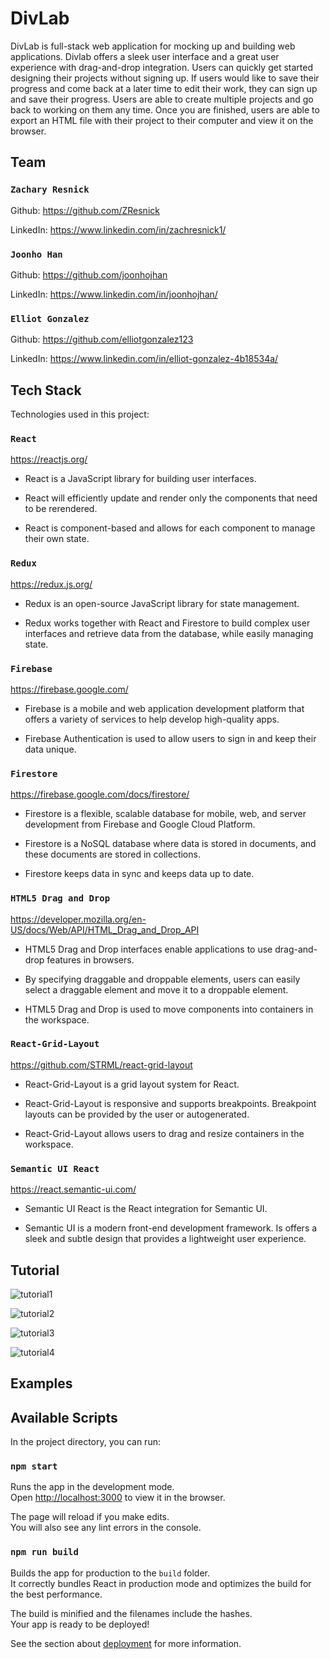 # DivLab

DivLab is full-stack web application for mocking up and building web applications. Divlab offers a sleek user interface and a great user experience with drag-and-drop integration. Users can quickly get started designing their projects without signing up. If users would like to save their progress and come back at a later time to edit their work, they can sign up and save their progress. Users are able to create multiple projects and go back to working on them any time. Once you are finished, users are able to export an HTML file with their project to their computer and view it on the browser.

## Team

### `Zachary Resnick`

Github: https://github.com/ZResnick

LinkedIn: https://www.linkedin.com/in/zachresnick1/

### `Joonho Han`

Github: https://github.com/joonhojhan

LinkedIn: https://www.linkedin.com/in/joonhojhan/

### `Elliot Gonzalez`

Github: https://github.com/elliotgonzalez123

LinkedIn: https://www.linkedin.com/in/elliot-gonzalez-4b18534a/

## Tech Stack

Technologies used in this project:

### `React`

https://reactjs.org/

- React is a JavaScript library for building user interfaces.

- React will efficiently update and render only the components that need to be rerendered.

- React is component-based and allows for each component to manage their own state.

### `Redux`

https://redux.js.org/

- Redux is an open-source JavaScript library for state management.

- Redux works together with React and Firestore to build complex user interfaces and retrieve data from the database, while easily managing state.

### `Firebase`

https://firebase.google.com/

- Firebase is a mobile and web application development platform that offers a variety of services to help develop high-quality apps.

- Firebase Authentication is used to allow users to sign in and keep their data unique.

### `Firestore`

https://firebase.google.com/docs/firestore/

- Firestore is a flexible, scalable database for mobile, web, and server development from Firebase and Google Cloud Platform.

- Firestore is a NoSQL database where data is stored in documents, and these documents are stored in collections.

- Firestore keeps data in sync and keeps data up to date.

### `HTML5 Drag and Drop`

https://developer.mozilla.org/en-US/docs/Web/API/HTML_Drag_and_Drop_API

- HTML5 Drag and Drop interfaces enable applications to use drag-and-drop features in browsers.

- By specifying draggable and droppable elements, users can easily select a draggable element and move it to a droppable element.

- HTML5 Drag and Drop is used to move components into containers in the workspace.

### `React-Grid-Layout`

https://github.com/STRML/react-grid-layout

- React-Grid-Layout is a grid layout system for React.

- React-Grid-Layout is responsive and supports breakpoints. Breakpoint layouts can be provided by the user or autogenerated.

- React-Grid-Layout allows users to drag and resize containers in the workspace.

### `Semantic UI React`

https://react.semantic-ui.com/

- Semantic UI React is the React integration for Semantic UI.

- Semantic UI is a modern front-end development framework. Is offers a sleek and subtle design that provides a lightweight user experience.

## Tutorial

![tutorial1](https://media.giphy.com/media/J4PKuvA1yFchB2jqL5/giphy.gif)

![tutorial2](https://media.giphy.com/media/WONVnWRggvRSt5VOeY/giphy.gif)

![tutorial3](https://media.giphy.com/media/RezPYlVYRn42xsi59M/giphy.gif)

![tutorial4](https://media.giphy.com/media/W4QtsmAF21Aq5J8Nih/giphy.gif)

## Examples

## Available Scripts

In the project directory, you can run:

### `npm start`

Runs the app in the development mode.<br>
Open [http://localhost:3000](http://localhost:3000) to view it in the browser.

The page will reload if you make edits.<br>
You will also see any lint errors in the console.

<!-- ### `npm test`

Launches the test runner in the interactive watch mode.<br>
See the section about [running tests](https://facebook.github.io/create-react-app/docs/running-tests) for more information. -->

### `npm run build`

Builds the app for production to the `build` folder.<br>
It correctly bundles React in production mode and optimizes the build for the best performance.

The build is minified and the filenames include the hashes.<br>
Your app is ready to be deployed!

See the section about [deployment](https://facebook.github.io/create-react-app/docs/deployment) for more information.

<!-- ### `npm run eject`

**Note: this is a one-way operation. Once you `eject`, you can’t go back!**

If you aren’t satisfied with the build tool and configuration choices, you can `eject` at any time. This command will remove the single build dependency from your project.

Instead, it will copy all the configuration files and the transitive dependencies (Webpack, Babel, ESLint, etc) right into your project so you have full control over them. All of the commands except `eject` will still work, but they will point to the copied scripts so you can tweak them. At this point you’re on your own.

You don’t have to ever use `eject`. The curated feature set is suitable for small and middle deployments, and you shouldn’t feel obligated to use this feature. However we understand that this tool wouldn’t be useful if you couldn’t customize it when you are ready for it.

## Learn More

You can learn more in the [Create React App documentation](https://facebook.github.io/create-react-app/docs/getting-started).

To learn React, check out the [React documentation](https://reactjs.org/).

### Code Splitting

This section has moved here: https://facebook.github.io/create-react-app/docs/code-splitting

### Analyzing the Bundle Size

This section has moved here: https://facebook.github.io/create-react-app/docs/analyzing-the-bundle-size

### Making a Progressive Web App

This section has moved here: https://facebook.github.io/create-react-app/docs/making-a-progressive-web-app

### Advanced Configuration

This section has moved here: https://facebook.github.io/create-react-app/docs/advanced-configuration

### Deployment

This section has moved here: https://facebook.github.io/create-react-app/docs/deployment

### `npm run build` fails to minify

This section has moved here: https://facebook.github.io/create-react-app/docs/troubleshooting#npm-run-build-fails-to-minify -->
